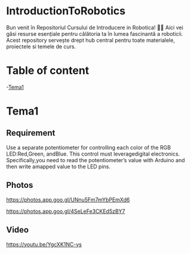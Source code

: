 # IntroductionToRobotics
Bun venit în Repositoriul Cursului de Introducere in Robotica! 🤖✨ Aici vei găsi resurse esențiale pentru călătoria ta în lumea fascinantă a roboticii. Acest repository servește drept hub central pentru toate materialele, proiectele si temele de curs.

# Table of content
-[Tema1](#tema1)

# Tema1

## Requirement

Use a separate potentiometer for controlling each color of the RGB LED:Red,Green, andBlue.  This control must leveragedigital electronics.  Specifically,you  need  to  read  the  potentiometer’s  value  with  Arduino  and  then  write  amapped value to the LED pins.

## Photos

https://photos.app.goo.gl/UNnu5Fm7mYbPEmXd6

https://photos.app.goo.gl/4SeLeFe3CKEd5zBY7

## Video

https://youtu.be/YgcXK1NC-ys
